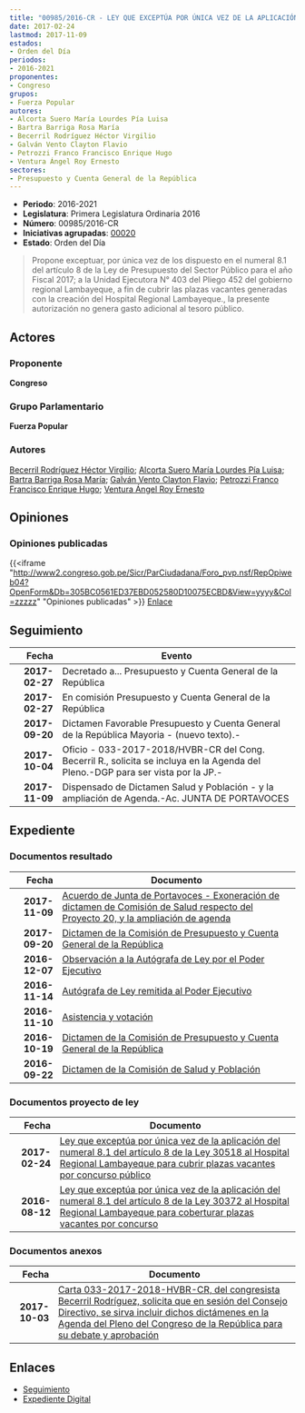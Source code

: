 ```yaml
---
title: "00985/2016-CR - LEY QUE EXCEPTÚA POR ÚNICA VEZ DE LA APLICACIÓN DEL NUMERAL 8.1 DEL ARTÍCULO 8 DE LA LEY N° 30518 AL HOSPITAL REGIONAL LAMBAYEQUE PARA CUBRIR PLAZAS VACANTES POR CONCURSO PÚBLICO"
date: 2017-02-24
lastmod: 2017-11-09
estados:
- Orden del Día
periodos:
- 2016-2021
proponentes:
- Congreso
grupos:
- Fuerza Popular
autores:
- Alcorta Suero María Lourdes Pía Luisa
- Bartra Barriga Rosa María
- Becerril Rodríguez Héctor Virgilio
- Galván Vento Clayton Flavio
- Petrozzi Franco Francisco Enrique Hugo
- Ventura Ángel Roy Ernesto
sectores:
- Presupuesto y Cuenta General de la República
---
```

- **Periodo**: 2016-2021
- **Legislatura**: Primera Legislatura Ordinaria 2016
- **Número**: 00985/2016-CR
- **Iniciativas agrupadas**: [00020](../../00000/00020)
- **Estado**: Orden del Día

> Propone exceptuar, por única vez de los dispuesto en el numeral 8.1 del artículo 8 de la Ley de Presupuesto del Sector Público para el año Fiscal 2017; a la Unidad Ejecutora N° 403 del Pliego 452 del gobierno regional Lambayeque, a fin de cubrir las plazas vacantes generadas con la creación del Hospital Regional Lambayeque., la presente autorización no genera gasto adicional al tesoro público.


## Actores

### Proponente

**Congreso**

### Grupo Parlamentario

**Fuerza Popular**

### Autores

[Becerril Rodríguez Héctor Virgilio](mailto:mailto:hbecerril@congreso.gob.pe); [Alcorta Suero María Lourdes Pía Luisa](mailto:mailto:lalcorta@congreso.gob.pe); [Bartra Barriga Rosa María](mailto:mailto:rbartra@congreso.gob.pe); [Galván Vento Clayton Flavio](mailto:mailto:cgalvan@congreso.gob.pe); [Petrozzi Franco Francisco Enrique Hugo](mailto:mailto:fpetrozzi@congreso.gob.pe); [Ventura Ángel Roy Ernesto](mailto:mailto:rventura@congreso.gob.pe)

## Opiniones

### Opiniones publicadas

{{<iframe "http://www2.congreso.gob.pe/Sicr/ParCiudadana/Foro_pvp.nsf/RepOpiweb04?OpenForm&Db=305BC0561ED37EBD052580D10075ECBD&View=yyyy&Col=zzzzz" "Opiniones publicadas" >}}
[Enlace](http://www2.congreso.gob.pe/Sicr/ParCiudadana/Foro_pvp.nsf/RepOpiweb04?OpenForm&Db=305BC0561ED37EBD052580D10075ECBD&View=yyyy&Col=zzzzz)


## Seguimiento

| Fecha | Evento |
|------:|--------|
| **2017-02-27** | Decretado a... Presupuesto y Cuenta General de la República |
| **2017-02-27** | En comisión Presupuesto y Cuenta General de la República |
| **2017-09-20** | Dictamen Favorable Presupuesto y Cuenta General de la República Mayoria - (nuevo texto).- |
| **2017-10-04** | Oficio - 033-2017-2018/HVBR-CR del Cong. Becerril R., solicita se incluya en la Agenda del Pleno.-DGP para ser vista por la JP.- |
| **2017-11-09** | Dispensado de Dictamen Salud y Población - y la ampliación de Agenda.-Ac. JUNTA DE PORTAVOCES |

## Expediente

### Documentos resultado

| Fecha | Documento |
|------:|-----------|
| **2017-11-09** | [Acuerdo de Junta de Portavoces - Exoneración de dictamen de Comisión de Salud respecto del Proyecto 20, y la ampliación de agenda](http://www.leyes.congreso.gob.pe/Documentos/2016_2021/Acuerdos/Junta_Portavoces/AJP0002020171109.pdf) |
| **2017-09-20** | [Dictamen de la Comisión de Presupuesto y Cuenta General de la República](http://www.leyes.congreso.gob.pe/Documentos/2016_2021/Dictamenes/Proyectos_de_Ley/00020DC17MAY20170920.pdf) |
| **2016-12-07** | [Observación a la Autógrafa de Ley por el Poder Ejecutivo](http://www.leyes.congreso.gob.pe/Documentos/2016_2021/Observacion_a_la_Autografa/OBAU0002020161207.pdf) |
| **2016-11-14** | [Autógrafa de Ley remitida al Poder Ejecutivo](http://www.leyes.congreso.gob.pe/Documentos/2016_2021/Autografas/Ley_y_de_Resolucion_Legislativa/AU0002020161114.pdf) |
| **2016-11-10** | [Asistencia y votación](http://www.leyes.congreso.gob.pe/Documentos/2016_2021/Asistencia_y_Votacion/Proyectos_de_Ley/AV0002020161110.pdf) |
| **2016-10-19** | [Dictamen de la Comisión de Presupuesto y Cuenta General de la República](http://www.leyes.congreso.gob.pe/Documentos/2016_2021/Dictamenes/Proyectos_de_Ley/00020DC17MAY20161019.pdf) |
| **2016-09-22** | [Dictamen de la Comisión de Salud y Población](http://www.leyes.congreso.gob.pe/Documentos/2016_2021/Dictamenes/Proyectos_de_Ley/00020DC21MAY20160922.pdf) |

### Documentos proyecto de ley

| Fecha | Documento |
|------:|-----------|
| **2017-02-24** | [Ley que exceptúa por única vez de la aplicación del numeral 8.1 del artículo 8 de la Ley 30518 al Hospital Regional Lambayeque para cubrir plazas vacantes por concurso público](http://www.leyes.congreso.gob.pe/Documentos/2016_2021/Proyectos_de_Ley_y_de_Resoluciones_Legislativas/PL0098520170224.pdf) |
| **2016-08-12** | [Ley que exceptúa por única vez de la aplicación del numeral 8.1 del artículo 8 de la Ley 30372 al Hospital Regional Lambayeque para coberturar plazas vacantes por concurso](http://www.leyes.congreso.gob.pe/Documentos/2016_2021/Proyectos_de_Ley_y_de_Resoluciones_Legislativas/PL0001020160811..pdf) |

### Documentos anexos

| Fecha | Documento |
|------:|-----------|
| **2017-10-03** | [Carta 033-2017-2018-HVBR-CR, del congresista Becerril Rodríguez, solicita que en sesión del Consejo Directivo, se sirva incluir dichos dictámenes en la Agenda del Pleno del Congreso de la República para su debate y aprobación](http://www.leyes.congreso.gob.pe/Documentos/2016_2021/Oficios/Congresistas/CARTA-033-2017-2018-HVBR-CR.pdf) |

## Enlaces

- [Seguimiento](http://www2.congreso.gob.pe/Sicr/TraDocEstProc/CLProLey2016.nsf/f7fff46988ca05b1052578e100829cc7/26737c59c8c42d81052580d1006fc5ff?OpenDocument)
- [Expediente Digital](http://www2.congreso.gob.pe/Sicr/TraDocEstProc/Expvirt_2011.nsf/visbusqptramdoc1621/00985?opendocument)

